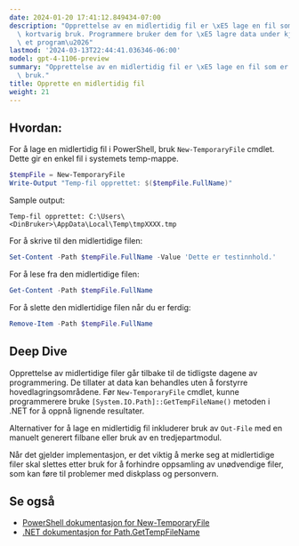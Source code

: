 ```yaml
---
date: 2024-01-20 17:41:12.849434-07:00
description: "Opprettelse av en midlertidig fil er \xE5 lage en fil som er ment for\
  \ kortvarig bruk. Programmere bruker dem for \xE5 lagre data under kj\xF8ring av\
  \ et program\u2026"
lastmod: '2024-03-13T22:44:41.036346-06:00'
model: gpt-4-1106-preview
summary: "Opprettelse av en midlertidig fil er \xE5 lage en fil som er ment for kortvarig\
  \ bruk."
title: Opprette en midlertidig fil
weight: 21
---
```


## Hvordan:
For å lage en midlertidig fil i PowerShell, bruk `New-TemporaryFile` cmdlet. Dette gir en enkel fil i systemets temp-mappe.

```PowerShell
$tempFile = New-TemporaryFile
Write-Output "Temp-fil opprettet: $($tempFile.FullName)"
```

Sample output:

```
Temp-fil opprettet: C:\Users\<DinBruker>\AppData\Local\Temp\tmpXXXX.tmp
```

For å skrive til den midlertidige filen:

```PowerShell
Set-Content -Path $tempFile.FullName -Value 'Dette er testinnhold.'
```

For å lese fra den midlertidige filen:

```PowerShell
Get-Content -Path $tempFile.FullName
```

For å slette den midlertidige filen når du er ferdig:

```PowerShell
Remove-Item -Path $tempFile.FullName
```

## Deep Dive
Opprettelse av midlertidige filer går tilbake til de tidligste dagene av programmering. De tillater at data kan behandles uten å forstyrre hovedlagringsområdene. Før `New-TemporaryFile` cmdlet, kunne programmerere bruke `[System.IO.Path]::GetTempFileName()` metoden i .NET for å oppnå lignende resultater.

Alternativer for å lage en midlertidig fil inkluderer bruk av `Out-File` med en manuelt generert filbane eller bruk av en tredjepartmodul. 

Når det gjelder implementasjon, er det viktig å merke seg at midlertidige filer skal slettes etter bruk for å forhindre oppsamling av unødvendige filer, som kan føre til problemer med diskplass og personvern.

## Se også
- [PowerShell dokumentasjon for New-TemporaryFile](https://docs.microsoft.com/en-us/powershell/module/microsoft.powershell.utility/new-temporaryfile)
- [.NET dokumentasjon for Path.GetTempFileName](https://docs.microsoft.com/en-us/dotnet/api/system.io.path.gettempfilename)
